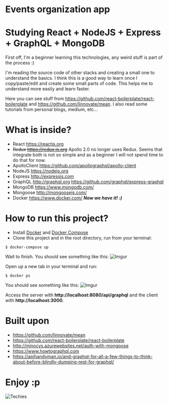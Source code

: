 # Events organization app

# Studying React + NodeJS + Express + GraphQL + MongoDB

First off, I'm a beginner learning this technologies, any weird stuff is part of the process :)

I'm reading the source code of other stacks and creating a small one to understand the basics. I think this is a good way to learn once I copy/paste/edit and create some small parts of code. This helps me to understand
more easily and learn faster.

Here you can see stuff from https://github.com/react-boilerplate/react-boilerplate and https://github.com/linnovate/mean. I also read some tutorials from personal blogs, medium, etc...

# What is inside?

* React https://reactjs.org
* <strike>Redux https://redux.js.org</strike> Apollo 2.0 no longer uses Redux. Seems that integrate both is not so simple and as a beginner I will not spend time to do that for now.
* ApolloClient https://github.com/apollographql/apollo-client
* NodeJS https://nodejs.org
* Express http://expressjs.com
* GraphQL http://graphql.org https://github.com/graphql/express-graphql
* MongoDB https://www.mongodb.com/
* Mongoose http://mongoosejs.com/
* Docker https://www.docker.com/ ***Now we have it! :)***

# How to run this project?

* Install [Docker](https://docs.docker.com/engine/installation/) and [Docker Compose](https://docs.docker.com/compose/)
* Clone this project and in the root directory, run from your terminal:
```
$ docker-compose up
```
Wait to finish. You should see something like this:
![Imgur](https://i.imgur.com/eoPh7c4.png)

Open up a new tab in your terminal and run:
```
$ docker ps
```
You should see something like this:
![Imgur](https://i.imgur.com/FbCF5Rh.png)

Access the server with **http://localhost:8080/api/graphql** and the client with **http://localhost:3000**.

# Built upon

* https://github.com/linnovate/mean
* https://github.com/react-boilerplate/react-boilerplate
* http://minocys.azurewebsites.net/auth-with-mongoose
* https://www.howtographql.com
* https://apihandyman.io/and-graphql-for-all-a-few-things-to-think-about-before-blindly-dumping-rest-for-graphql/

# Enjoy :p

![Techies](https://cdn.dotablast.com/wp-content/uploads/2015/03/dota-2-techies-770x470.jpg)

